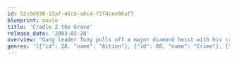 ```yaml
---
id: 52c0d038-13af-46cb-a6c4-f2f4cee96af7
blueprint: movie
title: 'Cradle 2 the Grave'
release_date: '2003-02-28'
overview: "Gang leader Tony pulls off a major diamond heist with his crew, but cop-turned-criminal Ling knows who has the loot and responds by kidnapping Tony's daughter and holding her for ransom. Unfortunately, Tony's lost the diamonds as well. As he frantically searches for his daughter and the jewels, Tony pairs with a high-kicking government agent who once worked with Ling and seeks revenge on him."
genres: '[{"id": 28, "name": "Action"}, {"id": 80, "name": "Crime"}, {"id": 18, "name": "Drama"}]'
---
```

